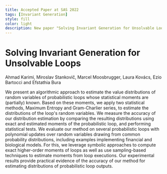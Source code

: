 ```yaml
---
title: Accepted Paper at SAS 2022
tags: [Invariant Generation]  
style: fill
color: light
description: New paper "Solving Invariant Generation for Unsolvable Loops" accepted to be presented at SAS 2022, the 29th Static Analysis Symposium
---
```


# Solving Invariant Generation for Unsolvable Loops
Ahmad Karimi, Miroslav Stankovič, Marcel Moosbrugger, Laura Kovács, Ezio Bartocci and Efstathia Bura


We present an algorithmic approach to estimate the value distributions of random variables of probabilistic loops 
whose statistical moments are (partially) known. Based on these moments, we apply two  statistical methods, 
Maximum Entropy and Gram-Charlier series, to estimate the distributions of the loop's random variables.
We measure the accuracy of our distribution estimation by comparing the resulting distributions using exact and estimated 
moments of the probabilistic loop, and  performing statistical tests. 
We evaluate our method on several probabilistic loops with polynomial updates over random variables drawing from 
common probability distributions, including examples  implementing financial and biological models. For this, we leverage 
symbolic approaches to compute  exact higher-order moments of loops
as well as use sampling-based techniques to estimate moments from loop executions. 
Our experimental results  provide practical evidence of the  accuracy of our method for estimating distributions of 
probabilistic loop outputs.